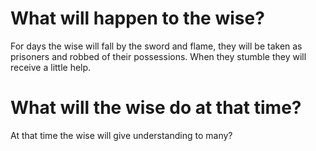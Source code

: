 # What will happen to the wise?

For days the wise will fall by the sword and flame, they will be taken as prisoners and robbed of their possessions. When they stumble they will receive a little help.

# What will the wise do at that time?

At that time the wise will give understanding to many?
